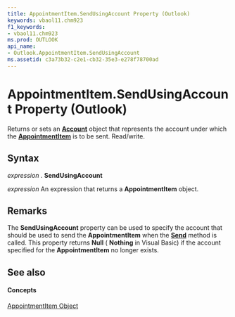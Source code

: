 ```yaml
---
title: AppointmentItem.SendUsingAccount Property (Outlook)
keywords: vbaol11.chm923
f1_keywords:
- vbaol11.chm923
ms.prod: OUTLOOK
api_name:
- Outlook.AppointmentItem.SendUsingAccount
ms.assetid: c3a73b32-c2e1-cb32-35e3-e278f78700ad
---
```



# AppointmentItem.SendUsingAccount Property (Outlook)

Returns or sets an  **[Account](account-object-outlook.md)** object that represents the account under which the **[AppointmentItem](appointmentitem-object-outlook.md)** is to be sent. Read/write.


## Syntax

 _expression_ . **SendUsingAccount**

 _expression_ An expression that returns a **AppointmentItem** object.


## Remarks

The  **SendUsingAccount** property can be used to specify the account that should be used to send the **AppointmentItem** when the **[Send](taskitem-send-method-outlook.md)** method is called. This property returns **Null** ( **Nothing** in Visual Basic) if the account specified for the **AppointmentItem** no longer exists.


## See also


#### Concepts


[AppointmentItem Object](appointmentitem-object-outlook.md)

